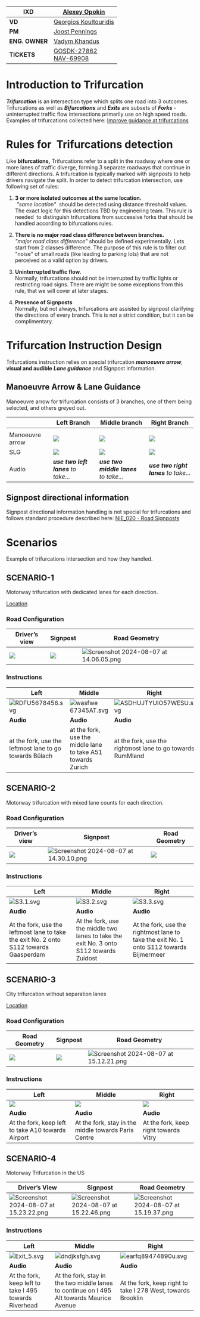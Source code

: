 | **IXD** | [Alexey Opokin](https://tomtom.atlassian.net/wiki/people/70121:e8cb7861-9079-4b92-b96d-bfe8cd882680?ref=confluence)                                                                                                                                                                                                                                                                       |
|---|-------------------------------------------------------------------------------------------------------------------------------------------------------------------------------------------------------------------------------------------------------------------------------------------------------------------------------------------------------------------------------------------|
| **VD** | [Georgios Koultouridis](https://tomtom.atlassian.net/wiki/people/5be2fd44649a737c2342afbe?ref=confluence)                                                                                                                                                                                                                                                                                 |
| **PM** | [Joost Pennings](https://tomtom.atlassian.net/wiki/people/712020:a6d50cb1-97be-4a9a-a279-3fbb3e2e1799?ref=confluence)                                                                                                                                                                                                                                                                     |
| **ENG. OWNER** | [Vadym Khandus](https://tomtom.atlassian.net/wiki/people/712020:2b00ecb1-a543-4410-818c-575056da8b84?ref=confluence)                                                                                                                                                                                                                                                                      |
| **TICKETS** | [GOSDK\-27862](https://tomtom.atlassian.net/browse/GOSDK-27862?src=confmacro)<br>[NAV\-69908](https://tomtom.atlassian.net/browse/NAV-69908?src=confmacro)  |

**Introduction to Trifurcation**
================================

_**Trifurcation**_ is an intersection type which splits one road into 3 outcomes. Trifurcations as well as _**Bifurcations**_ and _**Exits**_ are subsets of _**Forks**_ - uninterrupted traffic flow intersections primarily use on high speed roads. Examples of trifurcations collected here: [Improve guidance at trifurcations](https://tomtom.atlassian.net/wiki/spaces/~khandus/pages/213188826/Improve+guidance+at+trifurcations)

**Rules for  Trifurcations detection**
======================================

Like **bifurcations,** Trifurcations refer to a split in the roadway where one or more lanes of traffic diverge, forming 3 separate roadways that continue in different directions. A trifurcation is typically marked with signposts to help drivers navigate the split. In order to detect trifurcation intersection, use following set of rules:  

1.  **3 or more isolated outcomes at the same location.**  
     _"same location"_  should be detected using distance threshold values. The exact logic for this detections TBD by engineering team. This rule is needed  to distinguish trifurcations from successive forks that should be handled according to bifurcations rules.  
      
    
2.  **There is no major road class difference between branches.**  
    _"major road class difference"_ should be defined experimentally. Lets start from 2 classes difference. The purpose of this rule is to filter out "noise" of small roads (like leading to parking lots) that are not perceived as a valid option by drivers.  
      
    
3.  **Uninterrupted traffic flow.**  
    Normally, trifurcations should not be interrupted by traffic lights or restricting road signs. There are might be some exceptions from this rule, that we will cover at later stages.  
      
    
4.  **Presence of Signposts**  
    Normally, but not always, trifurcations are assisted by signpost clarifying the directions of every branch. This is not a strict condition, but it can be complimentary.
    

Trifurcation Instruction Design
===============================

Trifurcations instruction relies on special trifurcation _**manoeuvre arrow**_, **visual and audible** _**Lane guidance**_ and Signpost information.

  
  
**Manoeuvre Arrow &amp; Lane Guidance**
-----------------------------------------

Manoeuvre arrow for trifurcation consists of 3 branches, one of them being selected, and others greyed out.

|  | **Left Branch** | **Middle branch** | **Right Branch** |
|---|---|---|---|
|  |  |  |  |
| Manoeuvre arrow | ![](images/157718204.png) | ![](images/157718201.png) | ![](images/157718202.png) |
| SLG | ![](images/157718195.png) | ![](images/157718193.png) | ![](images/157718191.png) |
| Audio | ***use two left lanes** to take...* | ***use two middle lanes** to take...* | ***use two right lanes** to take...* |

**Signpost directional information**
------------------------------------

Signpost directional information handling is not special for trifurcations and follows standard procedure described here: [NIE\_020 - Road Signposts](./../../../Guidance%20Framework%20-%20Methods%20%26%20Components/Road%20Signposts/Road_Signposts.md)

Scenarios
=========

Example of trifurcations intersection and how they handled.

SCENARIO-1
----------

Motorway trifurcation with dedicated lanes for each direction.

[Location](https://www.google.com/maps/@47.4486264,8.5674592,3a,75y,102.45h,90t/data=!3m6!1e1!3m4!1sAF-G7lJKZsJrCHeWSizFEA!2e0!7i13312!8i6656?entry=ttu)

### Road Configuration

| **Driver’s view** | **Signpost** | **Road Geometry** |
|---|---|---|
| ![](images/157718260.png) | ![](images/157718259.png) | ![Screenshot 2024-08-07 at 14.06.05.png](images/290005648.png) |

### **Instructions**

| **Left** | **Middle** | **Right** |
|---|---|---|
| ![RDFU5678456.svg](images/382861386.svg) | ![wasfwe 67345AT.svg](images/382959800.svg) | ![ASDHUJTYUIO57WESU.svg](images/382861392.svg) |
| **Audio** | **Audio** | **Audio** |
| at the fork, use the leftmost lane to go towards Bülach | at the fork, use the middle lane to take A51 towards Zurich | at the fork, use the rightmost lane to go towards RumMland |

SCENARIO-2
----------

Motorway trifurcation with mixed lane counts for each direction.  

### Road Configuration

| **Driver’s view** | **Signpost** | **Road Geometry** |
|---|---|---|
| ![](images/157718460.png) | ![Screenshot 2024-08-07 at 14.30.10.png](images/289584987.png) | ![](images/157718461.png) |

### **Instructions**

| **Left** | **Middle** | **Right** |
|---|---|---|
| ![S3.1.svg](images/382243342.svg) | ![S3.2.svg](images/382243362.svg) | ![S3.3.svg](images/381623937.svg) |
| **Audio** | **Audio** | **Audio** |
| At the fork, use the leftmost lane to take the exit No. 2 onto S112 towards Gaasperdam | At the fork, use the middle two lanes to take the exit No. 3 onto S112 towards Zuidost | At the fork, use the rightmost lane to take the exit No. 1 onto S112 towards Bijmermeer |

  
  
  
  
SCENARIO-3
----------------------

City trifurcation without separation lanes  
  
[Location](https://www.google.com/maps/@48.8281351,2.3922637,3a,75y,298.84h,83.87t/data=!3m6!1e1!3m4!1s-Sos8Ml4jwW6uaqgI9NtIA!2e0!7i16384!8i8192?entry=ttu)  
  

### Road Configuration

| **Road Geometry** | **Signpost** | **Road Geometry** |
|---|---|---|
| ![](images/157718216.png) | ![](images/157718218.png) | ![Screenshot 2024-08-07 at 15.12.21.png](images/289907270.png) |

  

### **Instructions**

| **Left** | **Middle** | **Right** |
|---|---|---|
| ![](images/157718208.png) | ![](images/157718206.png) | ![](images/157718205.png) |
| **Audio** | **Audio** | **Audio** |
| At the fork, keep left to take A10 towards Airport | At the fork, stay in the middle towards Paris Centre | At the fork, keep right towards Vitry |

SCENARIO-4
----------

Motorway Trifurcation in the US

| **Driver’s View** | **Signpost** | **Road Geometry** |
|---|---|---|
| ![Screenshot 2024-08-07 at 15.23.22.png](images/289907572.png) | ![Screenshot 2024-08-07 at 15.22.46.png](images/289776464.png) | ![Screenshot 2024-08-07 at 15.19.37.png](images/289841886.png) |

### **Instructions**

| **Left** | **Middle** | **Right** |
|---|---|---|
| ![Exit_5.svg](images/289972553.svg) | ![dndjksfgh.svg](images/289619163.svg) | ![earfq89474890u.svg](images/290038919.svg) |
| **Audio** | **Audio** | **Audio** |
| At the fork, keep left to take I 495 towards Riverhead | At the fork, stay in the two middle lanes to continue on I 495 Alt towards Maurice Avenue | At the fork, keep right to take I 278 West, towards Brooklin |